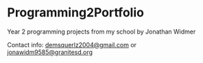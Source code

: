 # Programming2Portfolio
Year 2 programming projects from my school by Jonathan Widmer

Contact info: demsquerlz2004@gmail.com or jonawidm9585@granitesd.org
